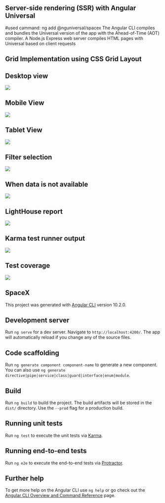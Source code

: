 ## Server-side rendering (SSR) with Angular Universal
 #used cammand: ng add @nguniversal/spacex
The Angular CLI compiles and bundles the Universal version of the app with the Ahead-of-Time (AOT) compiler. A Node.js Express web server compiles HTML pages with Universal based on client requests
 
## Grid Implementation using CSS Grid Layout

## Desktop view
![](images/desktop-view.PNG)

## Mobile View
![](images/mobile%20view.PNG)

## Tablet View
![](images/tablet-view.PNG)

## Filter selection

![](images/mobile-view-filter-selection.PNG)

## When data is not available
![](images/when-data-not-available.PNG)

## LightHouse report
![](images/lightHouse1.PNG)

## Karma test runner output
![](images/karma-test-runner-output.PNG)

## Test coverage
![](images/test-coverage.PNG)

## SpaceX

This project was generated with [Angular CLI](https://github.com/angular/angular-cli) version 10.2.0.

## Development server

Run `ng serve` for a dev server. Navigate to `http://localhost:4200/`. The app will automatically reload if you change any of the source files.

## Code scaffolding

Run `ng generate component component-name` to generate a new component. You can also use `ng generate directive|pipe|service|class|guard|interface|enum|module`.

## Build

Run `ng build` to build the project. The build artifacts will be stored in the `dist/` directory. Use the `--prod` flag for a production build.

## Running unit tests

Run `ng test` to execute the unit tests via [Karma](https://karma-runner.github.io).

## Running end-to-end tests

Run `ng e2e` to execute the end-to-end tests via [Protractor](http://www.protractortest.org/).

## Further help

To get more help on the Angular CLI use `ng help` or go check out the [Angular CLI Overview and Command Reference](https://angular.io/cli) page.


